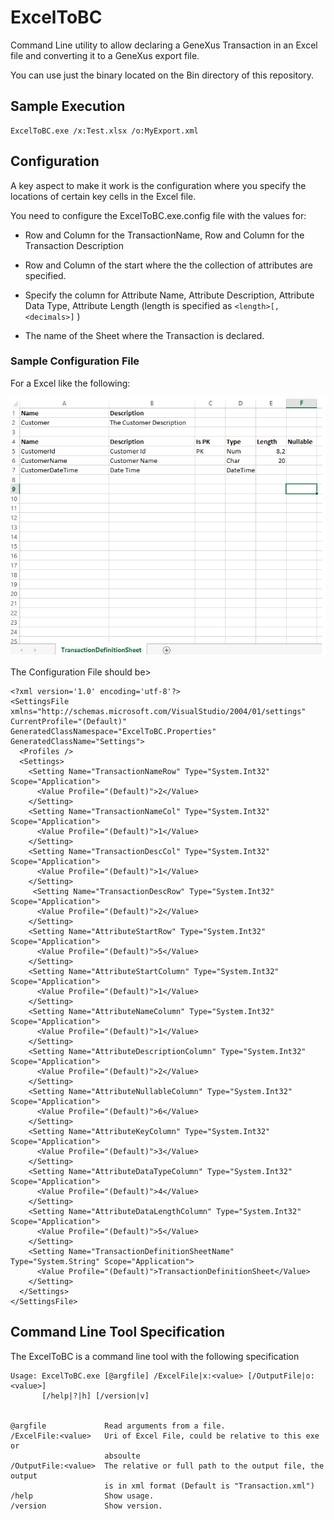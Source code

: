 # ExcelToBC

Command Line utility to allow declaring a GeneXus Transaction in an Excel file and converting it to a GeneXus export file.

You can use just the binary located on the Bin directory of this repository. 

## Sample Execution

```
ExcelToBC.exe /x:Test.xlsx /o:MyExport.xml
```


## Configuration

A key aspect to make it work is the configuration where you specify the locations of certain key cells in the Excel file.

You need to configure the ExcelToBC.exe.config file with the values for:

- Row and Column for the TransactionName, Row and Column for the Transaction Description

- Row and Column of the start where the the collection of attributes are specified. 

- Specify the column for Attribute Name, Attribute Description, Attribute Data Type, Attribute Length (length is specified as ```<length>[,<decimals>]``` )
- The name of the Sheet where the Transaction is declared.

### Sample Configuration File

For a Excel like the following:

![Image of Sample](https://github.com/genexuslabs/ExcelToBC/blob/master/sample.png)

The Configuration File should be>

```
<?xml version='1.0' encoding='utf-8'?>
<SettingsFile xmlns="http://schemas.microsoft.com/VisualStudio/2004/01/settings" CurrentProfile="(Default)" GeneratedClassNamespace="ExcelToBC.Properties" GeneratedClassName="Settings">
  <Profiles />
  <Settings>
    <Setting Name="TransactionNameRow" Type="System.Int32" Scope="Application">
      <Value Profile="(Default)">2</Value>
    </Setting>
    <Setting Name="TransactionNameCol" Type="System.Int32" Scope="Application">
      <Value Profile="(Default)">1</Value>
    </Setting>
    <Setting Name="TransactionDescCol" Type="System.Int32" Scope="Application">
      <Value Profile="(Default)">1</Value>
    </Setting>
     <Setting Name="TransactionDescRow" Type="System.Int32" Scope="Application">
      <Value Profile="(Default)">2</Value>
    </Setting>
    <Setting Name="AttributeStartRow" Type="System.Int32" Scope="Application">
      <Value Profile="(Default)">5</Value>
    </Setting>
    <Setting Name="AttributeStartColumn" Type="System.Int32" Scope="Application">
      <Value Profile="(Default)">1</Value>
    </Setting>
    <Setting Name="AttributeNameColumn" Type="System.Int32" Scope="Application">
      <Value Profile="(Default)">1</Value>
    </Setting>
    <Setting Name="AttributeDescriptionColumn" Type="System.Int32" Scope="Application">
      <Value Profile="(Default)">2</Value>
    </Setting>
    <Setting Name="AttributeNullableColumn" Type="System.Int32" Scope="Application">
      <Value Profile="(Default)">6</Value>
    </Setting>
    <Setting Name="AttributeKeyColumn" Type="System.Int32" Scope="Application">
      <Value Profile="(Default)">3</Value>
    </Setting>
    <Setting Name="AttributeDataTypeColumn" Type="System.Int32" Scope="Application">
      <Value Profile="(Default)">4</Value>
    </Setting>
    <Setting Name="AttributeDataLengthColumn" Type="System.Int32" Scope="Application">
      <Value Profile="(Default)">5</Value>
    </Setting>
    <Setting Name="TransactionDefinitionSheetName" Type="System.String" Scope="Application">
      <Value Profile="(Default)">TransactionDefinitionSheet</Value>
    </Setting>
  </Settings>
</SettingsFile>
```

## Command Line Tool Specification

The ExcelToBC is a command line tool with the following specification

```
Usage: ExcelToBC.exe [@argfile] /ExcelFile|x:<value> [/OutputFile|o:<value>]
       [/help|?|h] [/version|v]


@argfile             Read arguments from a file.
/ExcelFile:<value>   Uri of Excel File, could be relative to this exe or
                     absoulte
/OutputFile:<value>  The relative or full path to the output file, the output
                     is in xml format (Default is "Transaction.xml")
/help                Show usage.
/version             Show version.
```


